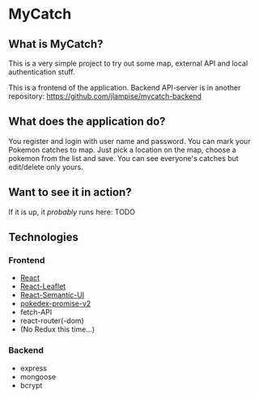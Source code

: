 # MyCatch
## What is MyCatch?
This is a very simple project to try out some map, external API and local authentication stuff.

This is a frontend of the application. Backend API-server is in another repository: https://github.com/jlampise/mycatch-backend

## What does the application do?

You register and login with user name and password. You can mark your Pokemon catches to map. Just pick a location on the map, choose a pokemon from the list and save. You can see everyone's catches but edit/delete only yours.  

## Want to see it in action?
If it is up, it _probably_ runs here: TODO

## Technologies
### Frontend
* [React](https://reactjs.org/) 
* [React-Leaflet](https://react-leaflet.js.org)
* [React-Semantic-UI](https://react.semantic-ui.com/)
* [pokedex-promise-v2](https://www.npmjs.com/package/pokedex-promise-v2)
* fetch-API
* react-router(-dom)
* (No Redux this time...)
 
### Backend
* express
* mongoose
* bcrypt
